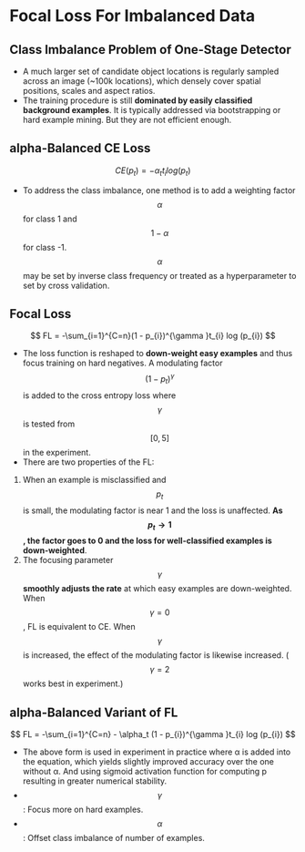 # Focal Loss For Imbalanced Data

## Class Imbalance Problem of One-Stage Detector

- A much larger set of candidate object locations is regularly sampled across an image (~100k locations), which densely cover spatial positions, scales and aspect ratios.
- The training procedure is still **dominated by easily classified background examples**. It is typically addressed via bootstrapping or hard example mining. But they are not efficient enough.

## alpha-Balanced CE Loss

$$
CE(p_t) = - \alpha_t t_i log(p_t)
$$

- To address the class imbalance, one method is to add a weighting factor $$\alpha$$ for class 1 and $$1 - \alpha$$ for class -1. $$\alpha$$ may be set by inverse class frequency or treated as a hyperparameter to set by cross validation.

## Focal Loss

$$
FL = -\sum_{i=1}^{C=n}(1 - p_{i})^{\gamma }t_{i} log (p_{i})
$$

- The loss function is reshaped to **down-weight easy examples** and thus focus training on hard negatives. A modulating factor $$(1-p_{t})^{\gamma} $$ is added to the cross entropy loss where $$\gamma$$ is tested from $$[0,5]$$ in the experiment.
- There are two properties of the FL:

1. When an example is misclassified and $$p_{t}$$ is small, the modulating factor is near 1 and the loss is unaffected. **As $$p_{t} \rightarrow 1$$, the factor goes to 0 and the loss for well-classified examples is down-weighted**.
2. The focusing parameter $$\gamma$$ **smoothly adjusts the rate** at which easy examples are down-weighted. When $$\gamma = 0$$, FL is equivalent to CE. When $$\gamma$$ is increased, the effect of the modulating factor is likewise increased. ($$\gamma = 2$$ works best in experiment.)

## alpha-Balanced Variant of FL

$$
FL = -\sum_{i=1}^{C=n} - \alpha_t (1 - p_{i})^{\gamma }t_{i} log (p_{i})
$$

- The above form is used in experiment in practice where α is added into the equation, which yields slightly improved accuracy over the one without α. And using sigmoid activation function for computing p resulting in greater numerical stability.
- $$\gamma$$: Focus more on hard examples.
- $$\alpha$$: Offset class imbalance of number of examples.
